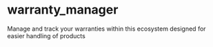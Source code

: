 # warranty_manager
Manage and track your warranties within this ecosystem designed for easier handling of products
